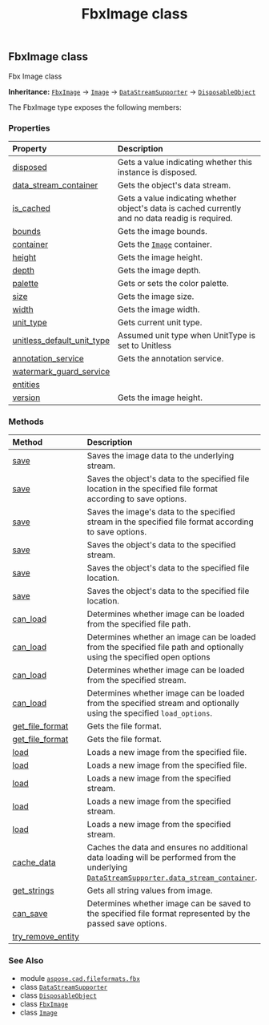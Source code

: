 ﻿---
title: FbxImage class
second_title: Aspose.CAD for Python via .NET API References
description: 
type: docs
weight: 10
url: /python-net/aspose.cad.fileformats.fbx/fbximage/
is_root: false
---

## FbxImage class

Fbx Image class



**Inheritance:** [`FbxImage`](/cad/python-net/aspose.cad.fileformats.fbx/fbximage) → 
[`Image`](/cad/python-net/aspose.cad/image) → 
[`DataStreamSupporter`](/cad/python-net/aspose.cad/datastreamsupporter) → 
[`DisposableObject`](/cad/python-net/aspose.cad/disposableobject)



The FbxImage type exposes the following members:

### Properties
| Property | Description |
| :- | :- |
| [disposed](/cad/python-net/aspose.cad.fileformats.fbx/fbximage/disposed) | Gets a value indicating whether this instance is disposed. |
| [data_stream_container](/cad/python-net/aspose.cad.fileformats.fbx/fbximage/data_stream_container) | Gets the object's data stream. |
| [is_cached](/cad/python-net/aspose.cad.fileformats.fbx/fbximage/is_cached) | Gets a value indicating whether object's data is cached currently and no data readig is required. |
| [bounds](/cad/python-net/aspose.cad.fileformats.fbx/fbximage/bounds) | Gets the image bounds. |
| [container](/cad/python-net/aspose.cad.fileformats.fbx/fbximage/container) | Gets the [`Image`](/cad/python-net/aspose.cad/image) container. |
| [height](/cad/python-net/aspose.cad.fileformats.fbx/fbximage/height) | Gets the image height. |
| [depth](/cad/python-net/aspose.cad.fileformats.fbx/fbximage/depth) | Gets the image depth. |
| [palette](/cad/python-net/aspose.cad.fileformats.fbx/fbximage/palette) | Gets or sets the color palette. |
| [size](/cad/python-net/aspose.cad.fileformats.fbx/fbximage/size) | Gets the image size. |
| [width](/cad/python-net/aspose.cad.fileformats.fbx/fbximage/width) | Gets the image width. |
| [unit_type](/cad/python-net/aspose.cad.fileformats.fbx/fbximage/unit_type) | Gets current unit type. |
| [unitless_default_unit_type](/cad/python-net/aspose.cad.fileformats.fbx/fbximage/unitless_default_unit_type) | Assumed unit type when UnitType is set to Unitless |
| [annotation_service](/cad/python-net/aspose.cad.fileformats.fbx/fbximage/annotation_service) | Gets the annotation service. |
| [watermark_guard_service](/cad/python-net/aspose.cad.fileformats.fbx/fbximage/watermark_guard_service) |  |
| [entities](/cad/python-net/aspose.cad.fileformats.fbx/fbximage/entities) |  |
| [version](/cad/python-net/aspose.cad.fileformats.fbx/fbximage/version) | Gets the image height. |


### Methods
| Method | Description |
| :- | :- |
| [save](/cad/python-net/aspose.cad.fileformats.fbx/fbximage/save/#) | Saves the image data to the underlying stream. |
| [save](/cad/python-net/aspose.cad.fileformats.fbx/fbximage/save/#str-aspose.cad.imageoptions.ImageOptionsBase) | Saves the object's data to the specified file location in the specified file format according to save options. |
| [save](/cad/python-net/aspose.cad.fileformats.fbx/fbximage/save/#io.RawIOBase-aspose.cad.imageoptions.ImageOptionsBase) | Saves the image's data to the specified stream in the specified file format according to save options. |
| [save](/cad/python-net/aspose.cad.fileformats.fbx/fbximage/save/#io.RawIOBase) | Saves the object's data to the specified stream. |
| [save](/cad/python-net/aspose.cad.fileformats.fbx/fbximage/save/#str) | Saves the object's data to the specified file location. |
| [save](/cad/python-net/aspose.cad.fileformats.fbx/fbximage/save/#str-bool) | Saves the object's data to the specified file location. |
| [can_load](/cad/python-net/aspose.cad.fileformats.fbx/fbximage/can_load/#str) | Determines whether image can be loaded from the specified file path. |
| [can_load](/cad/python-net/aspose.cad.fileformats.fbx/fbximage/can_load/#str-aspose.cad.LoadOptions) | Determines whether an image can be loaded from the specified file path and optionally using the specified open options |
| [can_load](/cad/python-net/aspose.cad.fileformats.fbx/fbximage/can_load/#io.RawIOBase) | Determines whether image can be loaded from the specified stream. |
| [can_load](/cad/python-net/aspose.cad.fileformats.fbx/fbximage/can_load/#io.RawIOBase-aspose.cad.LoadOptions) | Determines whether image can be loaded from the specified stream and optionally using the specified `load_options`. |
| [get_file_format](/cad/python-net/aspose.cad.fileformats.fbx/fbximage/get_file_format/#str) | Gets the file format. |
| [get_file_format](/cad/python-net/aspose.cad.fileformats.fbx/fbximage/get_file_format/#io.RawIOBase) | Gets the file format. |
| [load](/cad/python-net/aspose.cad.fileformats.fbx/fbximage/load/#str-aspose.cad.LoadOptions) | Loads a new image from the specified file. |
| [load](/cad/python-net/aspose.cad.fileformats.fbx/fbximage/load/#str) | Loads a new image from the specified file. |
| [load](/cad/python-net/aspose.cad.fileformats.fbx/fbximage/load/#io.RawIOBase-aspose.cad.LoadOptions) | Loads a new image from the specified stream. |
| [load](/cad/python-net/aspose.cad.fileformats.fbx/fbximage/load/#io.RawIOBase-str-aspose.cad.LoadOptions) | Loads a new image from the specified stream. |
| [load](/cad/python-net/aspose.cad.fileformats.fbx/fbximage/load/#io.RawIOBase) | Loads a new image from the specified stream. |
| [cache_data](/cad/python-net/aspose.cad.fileformats.fbx/fbximage/cache_data/#) | Caches the data and ensures no additional data loading will be performed from the underlying [`DataStreamSupporter.data_stream_container`](/cad/python-net/aspose.cad/datastreamsupporter#data_stream_container). |
| [get_strings](/cad/python-net/aspose.cad.fileformats.fbx/fbximage/get_strings/#) | Gets all string values from image. |
| [can_save](/cad/python-net/aspose.cad.fileformats.fbx/fbximage/can_save/#aspose.cad.imageoptions.ImageOptionsBase) | Determines whether image can be saved to the specified file format represented by the passed save options. |
| [try_remove_entity](/cad/python-net/aspose.cad.fileformats.fbx/fbximage/try_remove_entity/#aspose.cad.DrawingEntity3D) |  |



### See Also
* module [`aspose.cad.fileformats.fbx`](..)
* class [`DataStreamSupporter`](/cad/python-net/aspose.cad/datastreamsupporter)
* class [`DisposableObject`](/cad/python-net/aspose.cad/disposableobject)
* class [`FbxImage`](/cad/python-net/aspose.cad.fileformats.fbx/fbximage)
* class [`Image`](/cad/python-net/aspose.cad/image)
